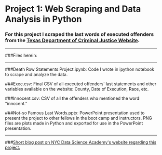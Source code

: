 # Project 1: Web Scraping and Data Analysis in Python

### For this project I scraped the last words of executed offenders from the [Texas Department of Criminal Justice Website](https://www.tdcj.state.tx.us/death_row/dr_executed_offenders.html). 
***

###Files herein:
***
###Death Row Statements Project.ipynb: Code I wrote in ipython notebook to scrape and analyze the data.

###Exec.csv: Final CSV of all executed offenders' last statements and other variables available on the website: County, Date of Execution, Race, etc.

###Innocent.csv: CSV of all the offenders who mentioned the word "innocent." 

###Not-so Famous Last Words.pptx: PowerPoint presentation used to present the project to other fellows in the boot camp and instructors. PNG files are plots made in Python and exported for use in the PowerPoint presentation. 
***
###[Short blog post on NYC Data Science Academy's website regarding this project.](http://nycdatascience.com/not-so-famous-last-words-of-executed-offenders-in-texas-by-sara-zeid/)
